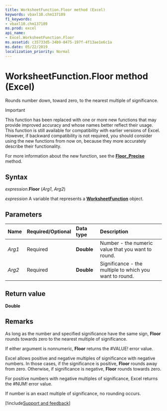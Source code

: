 ```yaml
---
title: WorksheetFunction.Floor method (Excel)
keywords: vbaxl10.chm137189
f1_keywords:
- vbaxl10.chm137189
ms.prod: excel
api_name:
- Excel.WorksheetFunction.Floor
ms.assetid: c35733d5-34b9-8475-197f-4f13ae1e6c1a
ms.date: 05/22/2019
localization_priority: Normal
---
```



# WorksheetFunction.Floor method (Excel)

Rounds number down, toward zero, to the nearest multiple of significance.

> [!IMPORTANT] 
> This function has been replaced with one or more new functions that may provide improved accuracy and whose names better reflect their usage. This function is still available for compatibility with earlier versions of Excel. However, if backward compatibility is not required, you should consider using the new functions from now on, because they more accurately describe their functionality.
> 
> For more information about the new function, see the **[Floor_Precise](Excel.WorksheetFunction.Floor_Precise.md)** method.

## Syntax

_expression_.**Floor** (_Arg1_, _Arg2_)

_expression_ A variable that represents a **[WorksheetFunction](Excel.WorksheetFunction.md)** object.


## Parameters

|Name|Required/Optional|Data type|Description|
|:-----|:-----|:-----|:-----|
| _Arg1_|Required| **Double**|Number - the numeric value that you want to round.|
| _Arg2_|Required| **Double**|Significance - the multiple to which you want to round.|

## Return value

**Double**


## Remarks

As long as the number and specified significance have the same sign, **Floor** rounds towards zero to the nearest multiple of significance.
    
If either argument is nonnumeric, **Floor** returns the #VALUE! error value.
    
Excel allows positive and negative multiples of significance with negative numbers. In those cases, if the significance is positive, **Floor** rounds away from zero. Otherwise, if significance is negative, **Floor** rounds towards zero.
    
For positive numbers with negative multiples of significance, Excel returns the #NUM! error value.
    
If number is an exact multiple of significance, no rounding occurs.
    


[!include[Support and feedback](~/includes/feedback-boilerplate.md)]